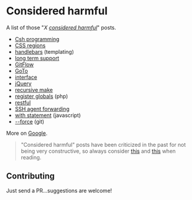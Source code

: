 # Considered harmful

A list of those "*X [considered harmful](https://en.wikipedia.org/wiki/Considered_harmful)*" posts.

* [Csh programming](http://www-uxsup.csx.cam.ac.uk/misc/csh.html)
* [CSS regions](http://alistapart.com/blog/post/css-regions-considered-harmful)
* [handlebars](https://bryce.fisher-fleig.org/blog/handlebars-considered-harmful/) (templating)
* [long term support](http://www.tedunangst.com/flak/post/long-term-support-considered-harmful)
* [GitFlow](http://endoflineblog.com/gitflow-considered-harmful)
* [GoTo](https://www.cs.utexas.edu/users/EWD/ewd02xx/EWD215.PDF)
* [interface](http://blog.cleancoder.com/uncle-bob/2015/01/08/InterfaceConsideredHarmful.html)
* [jQuery](http://lea.verou.me/2015/04/jquery-considered-harmful/)
* [recursive make](http://aegis.sourceforge.net/auug97.pdf)
* [register globals](http://programmers.stackexchange.com/a/2345) (php)
* [restful](https://dzone.com/articles/restful-considered-harmful)
* [SSH agent forwarding](https://heipei.github.io/2015/02/26/SSH-Agent-Forwarding-considered-harmful/)
* [with statement](http://yuiblog.com/blog/2006/04/11/with-statement-considered-harmful/) (javascript)
* [--force](https://developer.atlassian.com/blog/2015/04/force-with-lease/) (git)

More on [Google](https://www.google.ae/search?safe=off&q=%22considered+harmful%22&gws_rd=cr,ssl&ei=bqWnVfeiK8yvU4GBtLAL).

> "Considered harmful" posts have been criticized in the past
> for not being very constructive, so always consider [this](http://meyerweb.com/eric/comment/chech.html) and
> [this](http://blog.codinghorror.com/id-consider-that-harmful-too/)
> when reading.

## Contributing

Just send a PR...suggestions are welcome!
